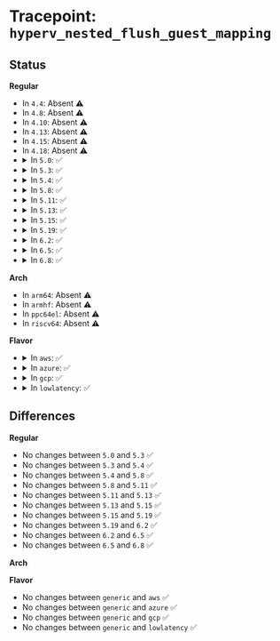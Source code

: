 # Tracepoint: <code>hyperv_nested_flush_guest_mapping</code>

## Status
<b>Regular</b>
<ul>
<li>
In <code>4.4</code>: Absent ⚠️
</li>
<li>
In <code>4.8</code>: Absent ⚠️
</li>
<li>
In <code>4.10</code>: Absent ⚠️
</li>
<li>
In <code>4.13</code>: Absent ⚠️
</li>
<li>
In <code>4.15</code>: Absent ⚠️
</li>
<li>
In <code>4.18</code>: Absent ⚠️
</li>
<li>
<details>
<summary>In <code>5.0</code>: ✅</summary>

Event:

```c
struct trace_event_raw_hyperv_nested_flush_guest_mapping {
    struct trace_entry ent;
    u64 as;
    int ret;
    char __data[0];
};
```
Function:

```c
void trace_event_raw_event_hyperv_nested_flush_guest_mapping(void *__data, u64 as, int ret);
```
</details>
</li>
<li>
<details>
<summary>In <code>5.3</code>: ✅</summary>

Event:

```c
struct trace_event_raw_hyperv_nested_flush_guest_mapping {
    struct trace_entry ent;
    u64 as;
    int ret;
    char __data[0];
};
```
Function:

```c
void trace_event_raw_event_hyperv_nested_flush_guest_mapping(void *__data, u64 as, int ret);
```
</details>
</li>
<li>
<details>
<summary>In <code>5.4</code>: ✅</summary>

Event:

```c
struct trace_event_raw_hyperv_nested_flush_guest_mapping {
    struct trace_entry ent;
    u64 as;
    int ret;
    char __data[0];
};
```
Function:

```c
void trace_event_raw_event_hyperv_nested_flush_guest_mapping(void *__data, u64 as, int ret);
```
</details>
</li>
<li>
<details>
<summary>In <code>5.8</code>: ✅</summary>

Event:

```c
struct trace_event_raw_hyperv_nested_flush_guest_mapping {
    struct trace_entry ent;
    u64 as;
    int ret;
    char __data[0];
};
```
Function:

```c
void trace_event_raw_event_hyperv_nested_flush_guest_mapping(void *__data, u64 as, int ret);
```
</details>
</li>
<li>
<details>
<summary>In <code>5.11</code>: ✅</summary>

Event:

```c
struct trace_event_raw_hyperv_nested_flush_guest_mapping {
    struct trace_entry ent;
    u64 as;
    int ret;
    char __data[0];
};
```
Function:

```c
void trace_event_raw_event_hyperv_nested_flush_guest_mapping(void *__data, u64 as, int ret);
```
</details>
</li>
<li>
<details>
<summary>In <code>5.13</code>: ✅</summary>

Event:

```c
struct trace_event_raw_hyperv_nested_flush_guest_mapping {
    struct trace_entry ent;
    u64 as;
    int ret;
    char __data[0];
};
```
Function:

```c
void trace_event_raw_event_hyperv_nested_flush_guest_mapping(void *__data, u64 as, int ret);
```
</details>
</li>
<li>
<details>
<summary>In <code>5.15</code>: ✅</summary>

Event:

```c
struct trace_event_raw_hyperv_nested_flush_guest_mapping {
    struct trace_entry ent;
    u64 as;
    int ret;
    char __data[0];
};
```
Function:

```c
void trace_event_raw_event_hyperv_nested_flush_guest_mapping(void *__data, u64 as, int ret);
```
</details>
</li>
<li>
<details>
<summary>In <code>5.19</code>: ✅</summary>

Event:

```c
struct trace_event_raw_hyperv_nested_flush_guest_mapping {
    struct trace_entry ent;
    u64 as;
    int ret;
    char __data[0];
};
```
Function:

```c
void trace_event_raw_event_hyperv_nested_flush_guest_mapping(void *__data, u64 as, int ret);
```
</details>
</li>
<li>
<details>
<summary>In <code>6.2</code>: ✅</summary>

Event:

```c
struct trace_event_raw_hyperv_nested_flush_guest_mapping {
    struct trace_entry ent;
    u64 as;
    int ret;
    char __data[0];
};
```
Function:

```c
void trace_event_raw_event_hyperv_nested_flush_guest_mapping(void *__data, u64 as, int ret);
```
</details>
</li>
<li>
<details>
<summary>In <code>6.5</code>: ✅</summary>

Event:

```c
struct trace_event_raw_hyperv_nested_flush_guest_mapping {
    struct trace_entry ent;
    u64 as;
    int ret;
    char __data[0];
};
```
Function:

```c
void trace_event_raw_event_hyperv_nested_flush_guest_mapping(void *__data, u64 as, int ret);
```
</details>
</li>
<li>
<details>
<summary>In <code>6.8</code>: ✅</summary>

Event:

```c
struct trace_event_raw_hyperv_nested_flush_guest_mapping {
    struct trace_entry ent;
    u64 as;
    int ret;
    char __data[0];
};
```
Function:

```c
void trace_event_raw_event_hyperv_nested_flush_guest_mapping(void *__data, u64 as, int ret);
```
</details>
</li>
</ul>
<b>Arch</b>
<ul>
<li>
In <code>arm64</code>: Absent ⚠️
</li>
<li>
In <code>armhf</code>: Absent ⚠️
</li>
<li>
In <code>ppc64el</code>: Absent ⚠️
</li>
<li>
In <code>riscv64</code>: Absent ⚠️
</li>
</ul>
<b>Flavor</b>
<ul>
<li>
<details>
<summary>In <code>aws</code>: ✅</summary>

Event:

```c
struct trace_event_raw_hyperv_nested_flush_guest_mapping {
    struct trace_entry ent;
    u64 as;
    int ret;
    char __data[0];
};
```
Function:

```c
void trace_event_raw_event_hyperv_nested_flush_guest_mapping(void *__data, u64 as, int ret);
```
</details>
</li>
<li>
<details>
<summary>In <code>azure</code>: ✅</summary>

Event:

```c
struct trace_event_raw_hyperv_nested_flush_guest_mapping {
    struct trace_entry ent;
    u64 as;
    int ret;
    char __data[0];
};
```
Function:

```c
void trace_event_raw_event_hyperv_nested_flush_guest_mapping(void *__data, u64 as, int ret);
```
</details>
</li>
<li>
<details>
<summary>In <code>gcp</code>: ✅</summary>

Event:

```c
struct trace_event_raw_hyperv_nested_flush_guest_mapping {
    struct trace_entry ent;
    u64 as;
    int ret;
    char __data[0];
};
```
Function:

```c
void trace_event_raw_event_hyperv_nested_flush_guest_mapping(void *__data, u64 as, int ret);
```
</details>
</li>
<li>
<details>
<summary>In <code>lowlatency</code>: ✅</summary>

Event:

```c
struct trace_event_raw_hyperv_nested_flush_guest_mapping {
    struct trace_entry ent;
    u64 as;
    int ret;
    char __data[0];
};
```
Function:

```c
void trace_event_raw_event_hyperv_nested_flush_guest_mapping(void *__data, u64 as, int ret);
```
</details>
</li>
</ul>

## Differences
<b>Regular</b>
<ul>
<li>
No changes between <code>5.0</code> and <code>5.3</code> ✅
</li>
<li>
No changes between <code>5.3</code> and <code>5.4</code> ✅
</li>
<li>
No changes between <code>5.4</code> and <code>5.8</code> ✅
</li>
<li>
No changes between <code>5.8</code> and <code>5.11</code> ✅
</li>
<li>
No changes between <code>5.11</code> and <code>5.13</code> ✅
</li>
<li>
No changes between <code>5.13</code> and <code>5.15</code> ✅
</li>
<li>
No changes between <code>5.15</code> and <code>5.19</code> ✅
</li>
<li>
No changes between <code>5.19</code> and <code>6.2</code> ✅
</li>
<li>
No changes between <code>6.2</code> and <code>6.5</code> ✅
</li>
<li>
No changes between <code>6.5</code> and <code>6.8</code> ✅
</li>
</ul>
<b>Arch</b>
<ul>
</ul>
<b>Flavor</b>
<ul>
<li>
No changes between <code>generic</code> and <code>aws</code> ✅
</li>
<li>
No changes between <code>generic</code> and <code>azure</code> ✅
</li>
<li>
No changes between <code>generic</code> and <code>gcp</code> ✅
</li>
<li>
No changes between <code>generic</code> and <code>lowlatency</code> ✅
</li>
</ul>
